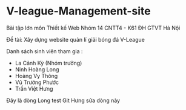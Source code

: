 # V-league-Management-site

Bài tập lớn môn Thiết kế Web
Nhóm 14
CNTT4 - K61
ĐH GTVT Hà Nội

Đề tài: Xây dựng website quản lí giải bóng đá V-League

Danh sách sinh viên tham gia :

- La Cảnh Kỳ (Nhóm trưởng)
- Ninh Hoàng Long
- Hoàng Vy Thông
- Vũ Trường Phước
- Trần Việt Hưng

Đây là dòng Long test Git
Hưng sửa dòng này

